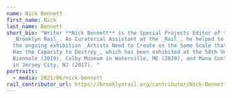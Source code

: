 ```yaml
---
name: Nick Bennett
first_name: Nick
last_name: Bennett
short_bio: "Writer **Nick Bennett** is the Special Projects Editor of the
  _Brooklyn Rail_. As Curatorial Assistant at the _Rail_, he helped to organize
  the ongoing exhibition _Artists Need to Create on the Same Scale that Society
  Has the Capacity to Destroy_, which has been exhibited at the 58th Venice
  Biennale (2019), Colby Museum in Waterville, ME (2019), and Mana Contemporary
  in Jersey City, NJ (2017). "
portraits:
  - media: 2021/06/nick-bennett
rail_contributor_url: https://brooklynrail.org/contributor/Nick-Bennett
---
```

